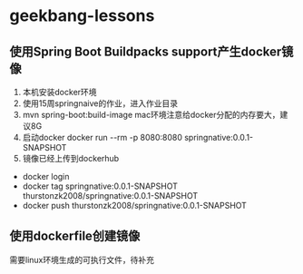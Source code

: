 # geekbang-lessons
## 使用Spring Boot Buildpacks support产生docker镜像
1. 本机安装docker环境
2. 使用15周springnaive的作业，进入作业目录
3. mvn spring-boot:build-image  mac环境注意给docker分配的内存要大，建议8G
4. 启动docker  docker run --rm -p 8080:8080 springnative:0.0.1-SNAPSHOT
5. 镜像已经上传到dockerhub 
- docker login
- docker tag springnative:0.0.1-SNAPSHOT  thurstonzk2008/springnative:0.0.1-SNAPSHOT
- docker push thurstonzk2008/springnative:0.0.1-SNAPSHOT 

## 使用dockerfile创建镜像
需要linux环境生成的可执行文件，待补充

